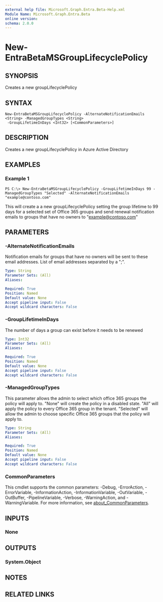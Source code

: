 ```yaml
---
external help file: Microsoft.Graph.Entra.Beta-Help.xml
Module Name: Microsoft.Graph.Entra.Beta
online version:
schema: 2.0.0
---
```


# New-EntraBetaMSGroupLifecyclePolicy

## SYNOPSIS
Creates a new groupLifecyclePolicy

## SYNTAX

```
New-EntraBetaMSGroupLifecyclePolicy -AlternateNotificationEmails <String> -ManagedGroupTypes <String>
 -GroupLifetimeInDays <Int32> [<CommonParameters>]
```

## DESCRIPTION
Creates a new groupLifecyclePolicy in Azure Active Directory

## EXAMPLES

### Example 1
```
PS C:\> New-EntraBetaMSGroupLifecyclePolicy -GroupLifetimeInDays 99 -ManagedGroupTypes "Selected" -AlternateNotificationEmails "example@contoso.com"
```

This will create a a new groupLifecyclePolicy setting the group lifetime to 99 days for a selected set of Office 365 groups and send renewal notification emails to groups that have no owners to "example@contoso.com"

## PARAMETERS

### -AlternateNotificationEmails
Notification emails for groups that have no owners will be sent to these email addresses.
List of email addresses separated by a ";".

```yaml
Type: String
Parameter Sets: (All)
Aliases:

Required: True
Position: Named
Default value: None
Accept pipeline input: False
Accept wildcard characters: False
```

### -GroupLifetimeInDays
The number of days a group can exist before it needs to be renewed

```yaml
Type: Int32
Parameter Sets: (All)
Aliases:

Required: True
Position: Named
Default value: None
Accept pipeline input: False
Accept wildcard characters: False
```

### -ManagedGroupTypes
This parameter allows the admin to select which office 365 groups the policy will apply to.
"None" will create the policy in a disabled state.
"All" will apply the policy to every Office 365 group in the tenant.
"Selected" will allow the admin to choose specific Office 365 groups that the policy will apply to.

```yaml
Type: String
Parameter Sets: (All)
Aliases:

Required: True
Position: Named
Default value: None
Accept pipeline input: False
Accept wildcard characters: False
```

### CommonParameters
This cmdlet supports the common parameters: -Debug, -ErrorAction, -ErrorVariable, -InformationAction, -InformationVariable, -OutVariable, -OutBuffer, -PipelineVariable, -Verbose, -WarningAction, and -WarningVariable. For more information, see [about_CommonParameters](http://go.microsoft.com/fwlink/?LinkID=113216).

## INPUTS

### None
## OUTPUTS

### System.Object
## NOTES

## RELATED LINKS
